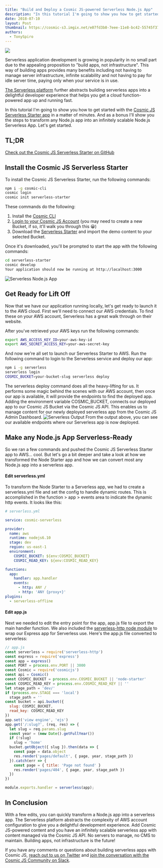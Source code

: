 ```yaml
---
title: "Build and Deploy a Cosmic JS-powered Serverless Node.js App"
description: "In this tutorial I'm going to show you how to get started with the Cosmic JS Serverless Starter app in a matter of minutes. And as a bonus I'll show you the steps to transform any Node.js app into an infinitely scalable Node.js Serverless App. Let's get started."
date: 2018-07-10
layout: Post
thumbnail: https://cosmic-s3.imgix.net/e07fd3b0-7eee-11e8-bc42-55745f37e956-cosmic-serverless-lambda.jpg?w=1000
authors:
  - TonySpiro
---
```


<img src="https://cosmic-s3.imgix.net/e07fd3b0-7eee-11e8-bc42-55745f37e956-cosmic-serverless-lambda.jpg?w=1000">

Serverless application development is growing in popularity in no small part due to the appealing proposition to "build apps, not infrastructure". This way of building apps provides many benefits including not having to manage server infrastructure, infinite scalability and not having to pay for idle server time, paying only when your service is in use.

[The Serverless platform](https://serverless.com) further abstracts building serverless apps into a delightful developer experience that helps you get a cloud function-powered app up and running fast.

In this tutorial I'm going to show you how to get started with the [Cosmic JS Serverless Starter app](https://github.com/cosmicjs/serverless-starter) in a matter of minutes. And as a bonus I'll show you the steps to transform any Node.js app into an infinitely scalable Node.js Serverless App. Let's get started.


## TL;DR
[Check out the Cosmic JS Serverless Starter on GitHub](https://github.com/cosmicjs/serverless-starter)


## Install the Cosmic JS Serverless Starter
To install the Cosmic JS Serverless Starter, run the following commands:
```bash
npm i -g cosmic-cli
cosmic login
cosmic init serverless-starter
```
These commands do the following:
1. Install the [Cosmic CLI](https://www.npmjs.com/package/cosmic-cli)
2. [Login to your Cosmic JS Account](https://cosmicjs.com) (you may need to create a new Bucket, if so, it'll walk you through this 😀)
3. Download the [Serverless Starter](https://github.com/cosmicjs/serverless-starter) and import the demo content to your selected Bucket.

Once it's downloaded, you'll be prompted to start the app with the following commands:
```bash
cd serverless-starter
cosmic develop
Your application should now be running at http://localhost:3000
```
![Serverless Node.js App](https://s3-us-west-2.amazonaws.com/cosmicjs/146a8fc0-8143-11e8-8bfa-139dde8f58ed-Screen%20Shot%202018-07-06%20at%2012.35.53%20PM.png)

## Get Ready for Lift Off
Now that we have our application running locally, let's get ready to launch it to the AWS cloud. First we'll need to connect our AWS credentials. To find these on your AWS account, Serverless has a great walk through on their website.

After you've retrieved your AWS keys run the following commands:
```bash
export AWS_ACCESS_KEY_ID=your-aws-key-id
export AWS_SECRET_ACCESS_KEY=your-aws-secret-key
```
And now we're all set to launch our Serverless Starter to AWS.  Run the following command to login to the Serverless service and deploy our app:
```bash
npm i -g serverless
serverless login
COSMIC_BUCKET=your-bucket-slug serverless deploy
```
The serverless deploy command does all the heavy-lifting for us. It performs some magic behind the scenes with our AWS account, then once our app is available, it will provide the endpoints to find the deployed app. Adding the environment variable COSMIC_BUCKET, connects our deployed app to our Cosmic JS Bucket via the Cosmic JS API.  This enables us to manage content for our newly deployed serverless app from the Cosmic JS Admin Dashboard.
![Serverless Output](https://s3-us-west-2.amazonaws.com/cosmicjs/36d5f170-8144-11e8-8bfa-139dde8f58ed-Screen%20Shot%202018-07-06%20at%2012.43.48%20PM.png)
From the output above, you can see our available endpoints where our Serverless app is now deployed.


## Make any Node.js App Serverless-Ready
So we ran a few commands and pushed the Cosmic JS Serverless Starter app to AWS... cool. But let's go a bit deeper and take a look at how we transformed the Node Starter app and how we can convert most any Node.js app into a serverless app.


#### Edit serverless.yml
To transform the Node Starter to a Serverless app, we had to create a serverless.yml file and set the config to handle dynamic routes.  This is accomplished in the function > app > events area to indicate the dynamic http events.  It looks like this:
```yml
# serverless.yml

service: cosmic-serverless

provider:
  name: aws
  runtime: nodejs6.10
  stage: dev
  region: us-east-1
  environment:
    COSMIC_BUCKET: ${env:COSMIC_BUCKET}
    COSMIC_READ_KEY: ${env:COSMIC_READ_KEY}

functions:
  app:
    handler: app.handler
    events:
      - http: ANY /
      - http: 'ANY {proxy+}'
plugins:
  - serverless-offline
```


#### Edit app.js
Next we needed to edit the entry point for the app, app.js file to export the main handler function.  We also included the [serverless-http node module](https://www.npmjs.com/package/serverless-http) to wrap our Express app for Serverless use.  Here's the app.js file converted to serverless:
```javascript
// app.js
const serverless = require('serverless-http')
const express = require('express')
const app = express()
const PORT = process.env.PORT || 3000
const Cosmic = require('cosmicjs')
const api = Cosmic()
const COSMIC_BUCKET = process.env.COSMIC_BUCKET || 'node-starter'
const COSMIC_READ_KEY = process.env.COSMIC_READ_KEY || ''
let stage_path = 'dev/'
if (process.env.STAGE === 'local')
  stage_path = ''
const bucket = api.bucket({
  slug: COSMIC_BUCKET,
  read_key: COSMIC_READ_KEY
})
app.set('view engine', 'ejs')
app.get('/:slug?', (req, res) => {
  let slug = req.params.slug
  const year = (new Date().getFullYear())
  if (!slug)
    slug = 'home'
  bucket.getObject({ slug }).then(data => {
    const page = data.object
    res.render('pages/default', { page, year, stage_path })
  }).catch(err => {
    const page = { title: 'Page not found' }
    res.render('pages/404', { page, year, stage_path })
  })
})

module.exports.handler = serverless(app);
```

## In Conclusion
With a few edits, you can quickly transform a Node.js app into a serverless app.  The Serverless platform abstracts the complexity of AWS account configuration to give you a delightful development experience.  Add Cosmic JS-powered content and you have an infinitely scalable serverless app with content managed via the Cosmic JS API.  No servers to manage, no CMS to maintain. Building apps, not infrastructure is the future!

If you have any comments or questions about building serverless apps with Cosmic JS, [reach out to us on Twitter](https://twitter.com/cosmic_js) and [join the conversation with the Cosmic JS Community on Slack](https://cosmicjs.com/community).
